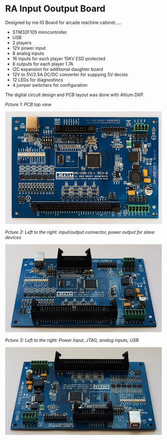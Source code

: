 # RA Input Ooutput Board

Designed by me IO Board for arcade machine cabinet..... 

- STM32F105 mirocontroller
- USB 
- 2 players
- 12V power input
- 8 analog inputs
- 16 inputs for each player 15KV ESD protected 
- 6 outputs for each player 1.7A
- I2C expansion for additional daughter board
- 12V to 5V/2.5A DC/DC converter for suppying 5V decies
- 12 LEDs for diagnostincs
- 4 jumper switchers for configuration 

The digital circuit design and PCB layout was done with Altium DXP. 

*Pcture 1: PCB top view*

![RA IO Board](/projects/ra_io_board1/img_pcb_top.jpg)

*Pcture 2: Left to the right: input/output connector, power output for slave devices*

![RA IO Board - DC/DC converter](/projects/ra_io_board1/img_pcb_con1.jpg)

*Pcture 3: Left to the right: Power Input, JTAG, analog inputs, USB*

![RA IO Board - Serial Key](/projects/ra_io_board1/img_pcb_con2.jpg)

